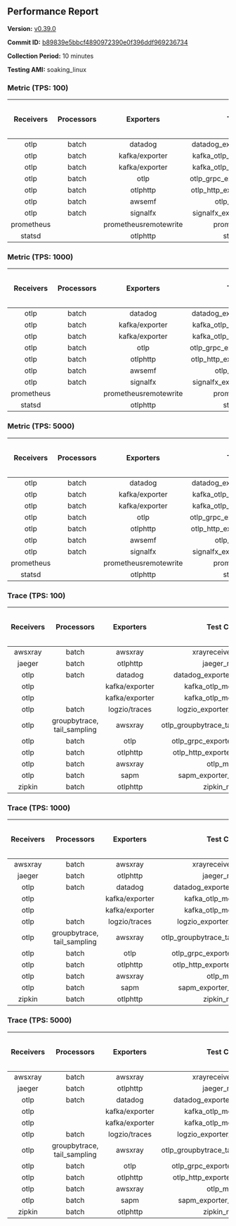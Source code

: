 ## Performance Report

**Version:** [v0.39.0](https://github.com/aws-observability/aws-otel-collector/releases/tag/v0.39.0)

**Commit ID:** [b89839e5bbcf4890972390e0f396ddf969236734](https://github.com/aws-observability/aws-otel-collector/commit/b89839e5bbcf4890972390e0f396ddf969236734)

**Collection Period:** 10 minutes

**Testing AMI:** soaking_linux


### Metric (TPS: 100)
| Receivers | Processors | Exporters | Test Case | Data Type | Instance Type | Avg CPU Usage (Percent) | Avg Memory Usage (Megabytes) | Max CPU Usage (Percent) | Max Memory Usage (Megabytes) |
|:---------:|:----------:|:---------:|:---------:|:---------:|:-------------:|:-----------------------:|:----------------------------:|:-----------------------:|:----------------------------:|
| otlp | batch | datadog | datadog_exporter_metric_mock | otlp | m5.2xlarge | 0.47 | 96.22 | 0.70 | 97.80 |
| otlp | batch | kafka/exporter | kafka_otlp_metric_mock_2_8_1 | otlp | m5.2xlarge | 0.19 | 95.84 | 0.30 | 96.89 |
| otlp | batch | kafka/exporter | kafka_otlp_metric_mock_3_2_0 | otlp | m5.2xlarge | 0.28 | 99.47 | 2.30 | 100.80 |
| otlp | batch | otlp | otlp_grpc_exporter_metric_mock | otlp | m5.2xlarge | 0.18 | 88.60 | 0.40 | 90.97 |
| otlp | batch | otlphttp | otlp_http_exporter_metric_mock | otlp | m5.2xlarge | 0.21 | 98.89 | 0.40 | 102.19 |
| otlp | batch | awsemf | otlp_metric_mock | otlp | m5.2xlarge | 0.41 | 92.32 | 0.50 | 93.16 |
| otlp | batch | signalfx | signalfx_exporter_metric_mock | otlp | m5.2xlarge | 0.25 | 98.76 | 0.40 | 102.43 |
| prometheus |  | prometheusremotewrite | prometheus_mock | prometheus | m5.2xlarge | 0.08 | 93.68 | 0.20 | 94.88 |
| statsd |  | otlphttp | statsd_mock | statsd | m5.2xlarge | 0.01 | 77.23 | 0.20 | 78.61 |

### Metric (TPS: 1000)
| Receivers | Processors | Exporters | Test Case | Data Type | Instance Type | Avg CPU Usage (Percent) | Avg Memory Usage (Megabytes) | Max CPU Usage (Percent) | Max Memory Usage (Megabytes) |
|:---------:|:----------:|:---------:|:---------:|:---------:|:-------------:|:-----------------------:|:----------------------------:|:-----------------------:|:----------------------------:|
| otlp | batch | datadog | datadog_exporter_metric_mock | otlp | m5.2xlarge | 2.19 | 100.93 | 2.40 | 102.18 |
| otlp | batch | kafka/exporter | kafka_otlp_metric_mock_2_8_1 | otlp | m5.2xlarge | 2.61 | 102.09 | 2.80 | 103.52 |
| otlp | batch | kafka/exporter | kafka_otlp_metric_mock_3_2_0 | otlp | m5.2xlarge | 0.51 | 98.12 | 0.70 | 98.98 |
| otlp | batch | otlp | otlp_grpc_exporter_metric_mock | otlp | m5.2xlarge | 0.44 | 94.40 | 0.70 | 115.36 |
| otlp | batch | otlphttp | otlp_http_exporter_metric_mock | otlp | m5.2xlarge | 0.57 | 101.04 | 0.70 | 104.05 |
| otlp | batch | awsemf | otlp_metric_mock | otlp | m5.2xlarge | 1.72 | 96.54 | 1.90 | 97.67 |
| otlp | batch | signalfx | signalfx_exporter_metric_mock | otlp | m5.2xlarge | 0.86 | 99.58 | 1.00 | 102.23 |
| prometheus |  | prometheusremotewrite | prometheus_mock | prometheus | m5.2xlarge | 0.75 | 118.46 | 1.40 | 125.11 |
| statsd |  | otlphttp | statsd_mock | statsd | m5.2xlarge | 0.01 | 77.23 | 0.10 | 77.81 |

### Metric (TPS: 5000)
| Receivers | Processors | Exporters | Test Case | Data Type | Instance Type | Avg CPU Usage (Percent) | Avg Memory Usage (Megabytes) | Max CPU Usage (Percent) | Max Memory Usage (Megabytes) |
|:---------:|:----------:|:---------:|:---------:|:---------:|:-------------:|:-----------------------:|:----------------------------:|:-----------------------:|:----------------------------:|
| otlp | batch | datadog | datadog_exporter_metric_mock | otlp | m5.2xlarge | 10.48 | 117.91 | 11.00 | 123.88 |
| otlp | batch | kafka/exporter | kafka_otlp_metric_mock_2_8_1 | otlp | m5.2xlarge | 11.05 | 115.11 | 11.70 | 119.20 |
| otlp | batch | kafka/exporter | kafka_otlp_metric_mock_3_2_0 | otlp | m5.2xlarge | 12.84 | 116.44 | 13.70 | 118.59 |
| otlp | batch | otlp | otlp_grpc_exporter_metric_mock | otlp | m5.2xlarge | 1.54 | 108.07 | 4.00 | 221.49 |
| otlp | batch | otlphttp | otlp_http_exporter_metric_mock | otlp | m5.2xlarge | 2.05 | 101.73 | 2.30 | 104.78 |
| otlp | batch | awsemf | otlp_metric_mock | otlp | m5.2xlarge | 8.62 | 107.95 | 9.60 | 110.26 |
| otlp | batch | signalfx | signalfx_exporter_metric_mock | otlp | m5.2xlarge | 3.76 | 102.19 | 4.00 | 106.41 |
| prometheus |  | prometheusremotewrite | prometheus_mock | prometheus | m5.2xlarge | 5.13 | 230.05 | 8.30 | 254.87 |
| statsd |  | otlphttp | statsd_mock | statsd | m5.2xlarge | 0.01 | 78.84 | 0.10 | 80.04 |

### Trace (TPS: 100)
| Receivers | Processors | Exporters | Test Case | Data Type | Instance Type | Avg CPU Usage (Percent) | Avg Memory Usage (Megabytes) | Max CPU Usage (Percent) | Max Memory Usage (Megabytes) |
|:---------:|:----------:|:---------:|:---------:|:---------:|:-------------:|:-----------------------:|:----------------------------:|:-----------------------:|:----------------------------:|
| awsxray | batch | awsxray | xrayreceiver_mock | xray | m5.2xlarge | 4.10 | 92.25 | 4.40 | 93.34 |
| jaeger | batch | otlphttp | jaeger_mock | jaeger | m5.2xlarge | 0.04 | 78.88 | 0.10 | 80.48 |
| otlp | batch | datadog | datadog_exporter_trace_mock | otlp | m5.2xlarge | 0.05 | 81.55 | 0.20 | 82.12 |
| otlp |  | kafka/exporter | kafka_otlp_mock_2_8_1 | otlp | m5.2xlarge | 0.06 | 84.52 | 0.20 | 86.00 |
| otlp |  | kafka/exporter | kafka_otlp_mock_3_2_0 | otlp | m5.2xlarge | 0.05 | 83.92 | 0.20 | 85.76 |
| otlp | batch | logzio/traces | logzio_exporter_trace_mock | otlp | m5.2xlarge | 0.03 | 77.86 | 0.10 | 78.52 |
| otlp | groupbytrace, tail_sampling | awsxray | otlp_groupbytrace_tailsampling_mock | otlp | m5.2xlarge | 0.03 | 79.79 | 0.20 | 80.73 |
| otlp | batch | otlp | otlp_grpc_exporter_trace_mock | otlp | m5.2xlarge | 0.04 | 80.24 | 0.20 | 81.78 |
| otlp | batch | otlphttp | otlp_http_exporter_trace_mock | otlp | m5.2xlarge | 0.04 | 76.34 | 0.20 | 76.45 |
| otlp | batch | awsxray | otlp_mock | otlp | m5.2xlarge | 0.03 | 78.71 | 0.20 | 78.90 |
| otlp | batch | sapm | sapm_exporter_trace_mock | otlp | m5.2xlarge | 0.04 | 76.56 | 0.10 | 78.20 |
| zipkin | batch | otlphttp | zipkin_mock | zipkin | m5.2xlarge | 0.04 | 77.90 | 0.20 | 79.33 |

### Trace (TPS: 1000)
| Receivers | Processors | Exporters | Test Case | Data Type | Instance Type | Avg CPU Usage (Percent) | Avg Memory Usage (Megabytes) | Max CPU Usage (Percent) | Max Memory Usage (Megabytes) |
|:---------:|:----------:|:---------:|:---------:|:---------:|:-------------:|:-----------------------:|:----------------------------:|:-----------------------:|:----------------------------:|
| awsxray | batch | awsxray | xrayreceiver_mock | xray | m5.2xlarge | 18.82 | 96.67 | 19.50 | 98.39 |
| jaeger | batch | otlphttp | jaeger_mock | jaeger | m5.2xlarge | 0.04 | 76.98 | 0.20 | 78.13 |
| otlp | batch | datadog | datadog_exporter_trace_mock | otlp | m5.2xlarge | 0.05 | 82.27 | 0.20 | 82.89 |
| otlp |  | kafka/exporter | kafka_otlp_mock_2_8_1 | otlp | m5.2xlarge | 0.07 | 84.22 | 0.20 | 86.62 |
| otlp |  | kafka/exporter | kafka_otlp_mock_3_2_0 | otlp | m5.2xlarge | 0.19 | 84.25 | 0.30 | 85.87 |
| otlp | batch | logzio/traces | logzio_exporter_trace_mock | otlp | m5.2xlarge | 0.05 | 77.93 | 0.20 | 78.54 |
| otlp | groupbytrace, tail_sampling | awsxray | otlp_groupbytrace_tailsampling_mock | otlp | m5.2xlarge | 0.03 | 79.37 | 0.20 | 80.74 |
| otlp | batch | otlp | otlp_grpc_exporter_trace_mock | otlp | m5.2xlarge | 0.04 | 80.03 | 0.10 | 80.95 |
| otlp | batch | otlphttp | otlp_http_exporter_trace_mock | otlp | m5.2xlarge | 0.04 | 79.40 | 0.20 | 80.59 |
| otlp | batch | awsxray | otlp_mock | otlp | m5.2xlarge | 0.04 | 78.05 | 0.10 | 79.29 |
| otlp | batch | sapm | sapm_exporter_trace_mock | otlp | m5.2xlarge | 0.03 | 77.08 | 0.20 | 77.17 |
| zipkin | batch | otlphttp | zipkin_mock | zipkin | m5.2xlarge | 0.04 | 78.53 | 0.20 | 79.08 |

### Trace (TPS: 5000)
| Receivers | Processors | Exporters | Test Case | Data Type | Instance Type | Avg CPU Usage (Percent) | Avg Memory Usage (Megabytes) | Max CPU Usage (Percent) | Max Memory Usage (Megabytes) |
|:---------:|:----------:|:---------:|:---------:|:---------:|:-------------:|:-----------------------:|:----------------------------:|:-----------------------:|:----------------------------:|
| awsxray | batch | awsxray | xrayreceiver_mock | xray | m5.2xlarge | 26.39 | 108.98 | 27.50 | 113.77 |
| jaeger | batch | otlphttp | jaeger_mock | jaeger | m5.2xlarge | 0.04 | 78.30 | 0.20 | 79.19 |
| otlp | batch | datadog | datadog_exporter_trace_mock | otlp | m5.2xlarge | 0.06 | 80.70 | 0.20 | 81.80 |
| otlp |  | kafka/exporter | kafka_otlp_mock_2_8_1 | otlp | m5.2xlarge | 0.17 | 85.61 | 0.30 | 87.65 |
| otlp |  | kafka/exporter | kafka_otlp_mock_3_2_0 | otlp | m5.2xlarge | 0.05 | 82.19 | 0.20 | 84.66 |
| otlp | batch | logzio/traces | logzio_exporter_trace_mock | otlp | m5.2xlarge | 0.04 | 78.41 | 0.20 | 78.55 |
| otlp | groupbytrace, tail_sampling | awsxray | otlp_groupbytrace_tailsampling_mock | otlp | m5.2xlarge | 0.03 | 80.07 | 0.20 | 80.83 |
| otlp | batch | otlp | otlp_grpc_exporter_trace_mock | otlp | m5.2xlarge | 0.03 | 81.05 | 0.10 | 81.86 |
| otlp | batch | otlphttp | otlp_http_exporter_trace_mock | otlp | m5.2xlarge | 0.04 | 79.51 | 0.10 | 80.64 |
| otlp | batch | awsxray | otlp_mock | otlp | m5.2xlarge | 0.04 | 76.48 | 0.10 | 77.77 |
| otlp | batch | sapm | sapm_exporter_trace_mock | otlp | m5.2xlarge | 0.04 | 79.17 | 0.20 | 80.23 |
| zipkin | batch | otlphttp | zipkin_mock | zipkin | m5.2xlarge | 0.04 | 78.30 | 0.20 | 78.90 |
